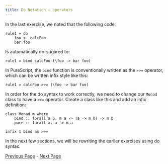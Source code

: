 ```yaml
---
title: Do Notation – operators
---
```


In the last exercise, we noted that the following code:

    rule1 = do
        foo <- calcFoo
        bar foo

Is automatically de-sugared to:

    rule1 = bind calcFoo (\foo -> bar foo)

In PureScript, the `bind` function is conventionally written as the `>>=`
operator, which can be written infix style like this:

    rule1 = calcFoo >>= (\foo -> bar foo)

In order for the do syntax to work correctly, we need to change our `Monad` class
to have a `>>=` operator. Create a class like this and add an infix definition:

    class Monad m where
        bind :: forall a b. m a -> (a -> m b) -> m b
        pure :: forall a. a -> m a

    infix 1 bind as >>=

In the next few sections, we will be rewriting the earlier exercises using do syntax.

[Previous Page](ex5-1.html) - [Next Page](ex5-3.html)
